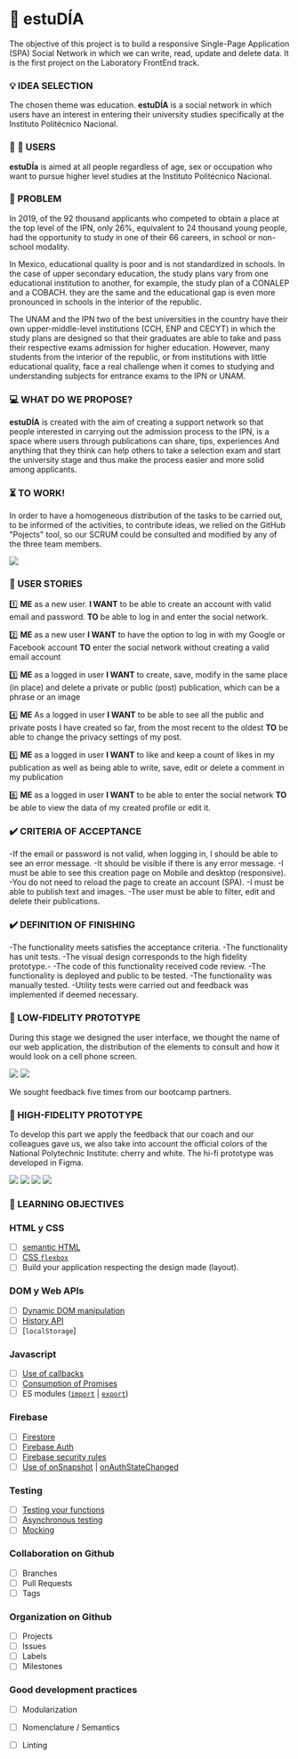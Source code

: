 # :book: estuDÍA

The objective of this project is to build a responsive Single-Page Application (SPA) Social Network in which we can write, read, update and delete data. It is the first project on the Laboratory FrontEnd track.
  


### :bulb: IDEA SELECTION
The chosen theme was education. **estuDÍA** is a social network in which users have an interest in entering their university studies specifically at the Instituto Politécnico Nacional.

### :girl: :boy: USERS

**estuDÍa** is aimed at all people regardless of age, sex or occupation who want to pursue higher level studies at the  Instituto Politécnico Nacional. 


### :rotating_light: PROBLEM

In 2019, of the 92 thousand applicants who competed to obtain a place at the top level of the IPN, only 26%, equivalent to 24 thousand young people, had the opportunity to study in one of their 66 careers, in school or non-school modality.

In Mexico, educational quality is poor and is not standardized in schools. In the case of upper secondary education, the study plans vary from one educational institution to another, for example, the study plan of a CONALEP and a COBACH. they are the same and the educational gap is even more pronounced in schools in the interior of the republic.

The UNAM and the IPN two of the best universities in the country have their own upper-middle-level institutions (CCH, ENP and CECYT) in which the study plans are designed so that their graduates are able to take and pass their respective exams admission for higher education. However, many students from the interior of the republic, or from institutions with little educational quality, face a real challenge when it comes to studying and understanding subjects for entrance exams to the IPN or UNAM.


### :computer: WHAT DO WE PROPOSE?

**estuDÍA** is created with the aim of creating a support network so that people interested in carrying out the admission process to the IPN, is a space where users through publications can share, tips, experiences And anything that they think can help others to take a selection exam and start the university stage and thus make the process easier and more solid among applicants.

### :hourglass_flowing_sand: TO WORK!

In order to have a homogeneous distribution of the tasks to be carried out, to be informed of the activities, to contribute ideas, we relied on the GitHub "Pojects" tool, so our SCRUM could be consulted and modified by any of the three team members.

<img src="src/img/projects.png"> 


### :bust_in_silhouette: USER STORIES

:one: 
**ME** as a new user.
**I WANT** to be able to create an account with valid email and password.
**TO** be able to log in and enter the social network.

:two: 
**ME** as a new user
**I WANT** to have the option to log in with my Google or Facebook account
**TO** enter the social network without creating a valid email account

:three: 
**ME** as a logged in user
**I WANT** to create, save, modify in the same place (in place) and delete a private or public (post) publication, which can be a phrase or an image

:four: 
**ME** As a logged in user
**I WANT** to be able to see all the public and private posts I have created so far, from the most recent to the oldest
**TO** be able to change the privacy settings of my post.

:five: 
**ME** as a logged in user
**I WANT** to like and keep a count of likes in my publication as well as being able to write, save, edit or delete a comment in my publication

:six: 
**ME** as a logged in user
**I WANT** to be able to enter the social network
**TO** be able to view the data of my created profile or edit it.


### :heavy_check_mark: CRITERIA OF ACCEPTANCE

-If the email or password is not valid, when logging in, I should be able to see an error message.
-It should be visible if there is any error message.
-I must be able to see this creation page on Mobile and desktop (responsive).
-You do not need to reload the page to create an account (SPA).
-I must be able to publish text and images.
-The user must be able to filter, edit and delete their publications.


### :heavy_check_mark: DEFINITION OF FINISHING

-The functionality meets satisfies the acceptance criteria.
-The functionality has unit tests.
-The visual design corresponds to the high fidelity prototype.-
-The code of this functionality received code review.
-The functionality is deployed and public to be tested.
-The functionality was manually tested.
-Utility tests were carried out and feedback was implemented if deemed necessary.


### :vhs: LOW-FIDELITY PROTOTYPE

During this stage we designed the user interface, we thought the name of our web application, the distribution of the elements to consult and how it would look on a cell phone screen.

<img src="src/img/init.jpg"> 
<img src="src/img/init0.jpg"> 

We sought feedback five times from our bootcamp partners.

### :iphone: HIGH-FIDELITY PROTOTYPE

To develop this part we apply the feedback that our coach and our colleagues gave us, we also take into account the official colors of the National Polytechnic Institute: cherry and white. The hi-fi prototype was developed in Figma.

<img src="src/img/inicioSesión.png"> 
<img src="src/img/noticias.png"> 
<img src="src/img/publicaciones.png"> 
<img src="src/img/modal.png"> 


### :pencil: LEARNING OBJECTIVES

### HTML y CSS

* [ ] [semantic HTML](https://developer.mozilla.org/en-US/docs/Glossary/Semantics#Semantics_in_HTML)
* [ ] [CSS `flexbox`](https://css-tricks.com/snippets/css/a-guide-to-flexbox/)
* [ ] Build your application respecting the design made (layout).

### DOM y Web APIs

* [ ] [Dynamic DOM manipulation](https://developer.mozilla.org/es/docs/Referencia_DOM_de_Gecko/Introducci%C3%B3n)
* [ ] [History API](https://developer.mozilla.org/es/docs/DOM/Manipulando_el_historial_del_navegador)
* [ ] [`localStorage`]

### Javascript

* [ ] [Use of callbacks](https://developer.mozilla.org/es/docs/Glossary/Callback_function)
* [ ] [Consumption of Promises](https://scotch.io/tutorials/javascript-promises-for-dummies#toc-consuming-promises)
* [ ] ES modules
([`import`](https://developer.mozilla.org/en-US/docs/Web/JavaScript/Reference/Statements/import)
| [`export`](https://developer.mozilla.org/en-US/docs/Web/JavaScript/Reference/Statements/export))

### Firebase

* [ ] [Firestore](https://firebase.google.com/docs/firestore)
* [ ] [Firebase Auth](https://firebase.google.com/docs/auth/web/start)
* [ ] [Firebase security rules](https://firebase.google.com/docs/rules)
* [ ] [Use of onSnapshot](https://firebase.google.com/docs/firestore/query-data/listen)
| [onAuthStateChanged](https://firebase.google.com/docs/auth/web/start#set_an_authentication_state_observer_and_get_user_data)

### Testing

* [ ] [Testing your functions](https://jestjs.io/docs/es-ES/getting-started)
* [ ] [Asynchronous testing](https://jestjs.io/docs/es-ES/asynchronous)
* [ ] [Mocking](https://jestjs.io/docs/es-ES/manual-mocks)

### Collaboration on Github

* [ ] Branches
* [ ] Pull Requests
* [ ] Tags

### Organization on Github

* [ ] Projects
* [ ] Issues
* [ ] Labels
* [ ] Milestones

### Good development practices

* [ ] Modularization
* [ ] Nomenclature / Semantics
* [ ] Linting


